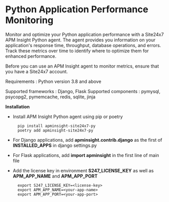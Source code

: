 Python Application Performance Monitoring
=========================================

Monitor and optimize your Python application performance with a Site24x7 APM Insight Python agent. The agent provides you information on your application's response time, throughput, database operations, and errors. Track these metrics over time to identify where to optimize them for enhanced performance.

Before you can use an APM Insight agent to monitor metrics, ensure that you have a Site24x7 account.

Requirements : Python version 3.8 and above

Supported frameworks : Django, Flask
Supported components : pymysql, psycopg2, pymemcache, redis, sqlite, jinja

**Installation**

* Install APM Insight Python agent using pip or poetry

        pip install apminsight-site24x7-py
        poetry add apminsight-site24x7-py

* For Django applications, add **apminsight.contrib.django** as the first of **INSTALLED_APPS** in django settings.py

* For Flask applications, add **import apminsight** in the first line of main file

* Add the license key in environment **S247_LICENSE_KEY** as well as **APM_APP_NAME** and **APM_APP_PORT**

        export S247_LICENSE_KEY=<license-key>
        export APM_APP_NAME=<your-app-name>
        export APM_APP_PORT=<your-app-port>
